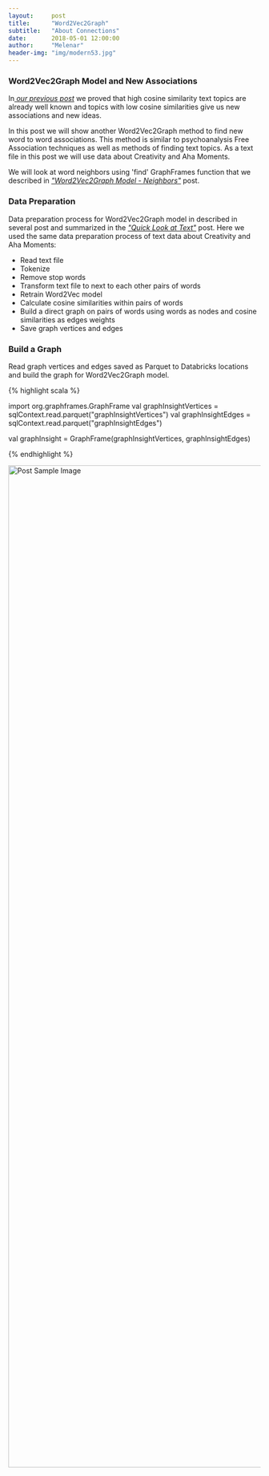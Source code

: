 ```yaml
---
layout:     post
title:      "Word2Vec2Graph"
subtitle:   "About Connections"
date:       2018-05-01 12:00:00
author:     "Melenar"
header-img: "img/modern53.jpg"
---
```


<p><h3>Word2Vec2Graph Model and New Associations</h3>
<p>In<i><a href="http://sparklingdataocean.com/2017/12/24/word2vec2graphPsychoanalysis/"> our previous post</a></i> we proved that high cosine similarity text topics are already well known and topics with low cosine similarities give us new associations and new ideas. </p>
<p>In this post we will show another Word2Vec2Graph method to find new word to word associations. This method is similar to psychoanalysis Free Association techniques as well as methods of finding text topics. As a text file in this post we will use data about Creativity and Aha Moments.
</p>

<p>We will look at word neighbors using 'find' GraphFrames function that we described in <i><a href="http://sparklingdataocean.com/2017/10/03/word2vec2graphNeighbors/">"Word2Vec2Graph Model - Neighbors"</a></i> post.

<h3>Data Preparation</h3>
Data preparation process for Word2Vec2Graph model in described in several post and summarized in the  <i><a href="http://spa.rklingdataocean.com/2017/12/24/word2vec2graphPsychoanalysis/">"Quick Look at Text"</a></i> post. Here we used the same data preparation process of text data about Creativity and Aha Moments:
<ul>
<li>Read text file</li>
<li>Tokenize</li>
<li>Remove stop words</li>
<li>Transform text file to next to each other pairs of words</li>
<li>Retrain Word2Vec model</li>
<li>Calculate cosine similarities within pairs of words</li>
<li>Build a direct graph on pairs of words using words as nodes and cosine similarities as edges weights</li>
<li>Save graph vertices and edges</li>
</ul>
<p></p>

<h3>Build a Graph</h3>


<p>Read graph vertices and edges saved as Parquet to Databricks locations and build the graph for Word2Vec2Graph model.</p>

{% highlight scala %}

import org.graphframes.GraphFrame
val graphInsightVertices = sqlContext.read.parquet("graphInsightVertices")
val graphInsightEdges = sqlContext.read.parquet("graphInsightEdges")

val graphInsight = GraphFrame(graphInsightVertices, graphInsightEdges)

{% endhighlight %}





<a href="#">
    <img src="{{ site.baseurl }}/img/word2vec2graph.jpg" alt="Post Sample Image" width="1400" height="2000">
</a>
